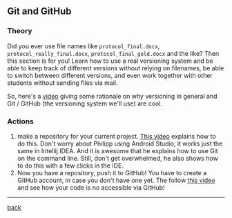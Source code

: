 ## Git and GitHub

### Theory

Did you ever use file names like `protocol_final.docx`, `protocol_really_final.docx`, `protocol_final_gold.docx` and the like? Then this section is for you! Learn how to use a real versioning system and be able to keep track of different versions without relying on filenames, be able to switch between different versions, and even work together with other students without sending files via mail.

So, here's a [video](https://www.youtube.com/watch?v=zqo08bQXU4Q&list=PLQkwcJG4YTCQTEk4J4btiOJBV0PhKjJVS&index=1) giving some rationale on why versioning in general and Git / GitHub (the versioning system we'll use) are cool.

### Actions

1. make a repository for your current project. [This video](https://www.youtube.com/watch?v=-7fyiIh-GX4&list=PLQkwcJG4YTCQTEk4J4btiOJBV0PhKjJVS&index=2) explains how to do this. Don't worry about Philipp using Android Studio, it works just the same in Intellij IDEA. And it is awesome that he explains how to use Git on the command line. Still, don't get overwhelmed, he also shows how to do this with a few clicks in the IDE.
2. Now you have a repository, push it to GitHub! You have to create a GitHub account, in case you don't have one yet. The follow [this video](https://www.youtube.com/watch?v=4arVMGJ0_Ww&list=PLQkwcJG4YTCQTEk4J4btiOJBV0PhKjJVS&index=6) and see how your code is no accessible via GitHub!
---

[back](../README.md)